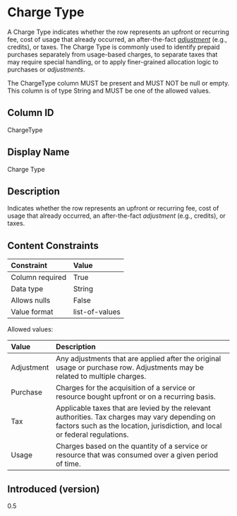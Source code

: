 # Charge Type

A Charge Type indicates whether the row represents an upfront or recurring fee, cost of usage that already occurred,
an after-the-fact [*adjustment*](glossary:adjustment) (e.g., credits), or taxes. The Charge Type is commonly used to identify prepaid purchases
separately from usage-based charges, to separate taxes that may require special handling, or to apply finer-grained
allocation logic to purchases or *adjustments*.

The ChargeType column MUST be present and MUST NOT be null or empty. This column is of type String and MUST be one of the
allowed values.

## Column ID

ChargeType

## Display Name

Charge Type

## Description

Indicates whether the row represents an upfront or recurring fee, cost of usage that already occurred, an
after-the-fact *adjustment* (e.g., credits), or taxes.

## Content Constraints

| Constraint      | Value          |
| :-------------- | :------------- |
| Column required | True           |
| Data type       | String         |
| Allows nulls    | False          |
| Value format    | list-of-values |

Allowed values:

| Value      | Description                                                                                                                                                                   |
| :--------- | :---------------------------------------------------------------------------------------------------------------------------------------------------------------------------- |
| Adjustment | Any adjustments that are applied after the original usage or purchase row. Adjustments may be related to multiple charges.                                                    |
| Purchase   | Charges for the acquisition of a service or resource bought upfront or on a recurring basis.                                                                                  |
| Tax        | Applicable taxes that are levied by the relevant authorities. Tax charges may vary depending on factors such as the location, jurisdiction, and local or federal regulations. |
| Usage      | Charges based on the quantity of a service or resource that was consumed over a given period of time.                                                                         |

## Introduced (version)

0.5
